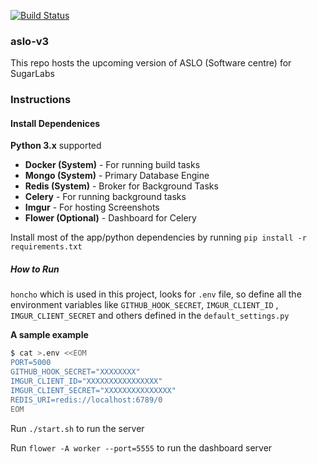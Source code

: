[![Build Status](https://travis-ci.org/scgnu/aslo-v3.svg?branch=master)](https://travis-ci.org/scgnu/aslo-v3)

### aslo-v3
This repo hosts the upcoming version of ASLO (Software centre) for SugarLabs

### Instructions

#### Install Dependenices
**Python 3.x** supported 

* **Docker (System)** - For running build tasks
* **Mongo (System)** - Primary Database Engine
* **Redis (System)** - Broker for Background Tasks
* **Celery** - For running background tasks
* **Imgur** - For hosting Screenshots
* **Flower (Optional)** - Dashboard for Celery

Install most of the app/python dependencies  by running `pip install -r requirements.txt `

##### How to Run

`honcho` which is used in this project, looks for `.env` file, so define all the environment variables like `GITHUB_HOOK_SECRET`, `IMGUR_CLIENT_ID` , `IMGUR_CLIENT_SECRET` and others defined in the `default_settings.py` 

**A sample example**

``` bash 
$ cat >.env <<EOM
PORT=5000
GITHUB_HOOK_SECRET="XXXXXXXX"
IMGUR_CLIENT_ID="XXXXXXXXXXXXXXXX"
IMGUR_CLIENT_SECRET="XXXXXXXXXXXXXXX"
REDIS_URI=redis://localhost:6789/0
EOM

```
Run `./start.sh` to run the server 

Run `flower -A worker --port=5555` to run the dashboard server 
